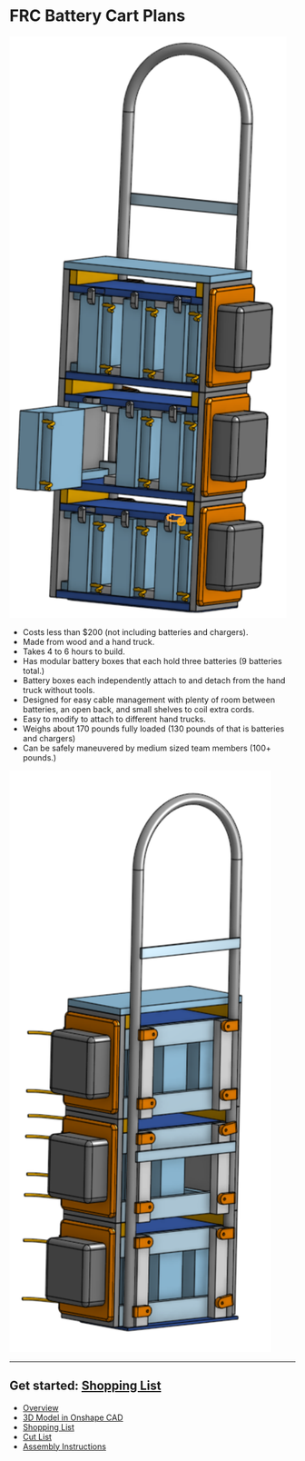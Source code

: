 # FRC Battery Cart Plans

 ![](battery-cart.png)

 - Costs less than $200 (not including batteries and chargers).
 - Made from wood and a hand truck.
 - Takes 4 to 6 hours to build.
 - Has modular battery boxes that each hold three batteries (9 batteries total.)
 - Battery boxes each independently attach to and detach from the hand truck without tools.
 - Designed for easy cable management with plenty of room between batteries, an open back, and small shelves to coil extra cords.
 - Easy to modify to attach to different hand trucks.
 - Weighs about 170 pounds fully loaded (130 pounds of that is batteries and chargers)
 - Can be safely maneuvered by medium sized team members (100+ pounds.)

 ![](battery-cart-back.png)

----------------------------

## Get started: [Shopping List](shopping.md)

 - [Overview](README.md)
 - [3D Model in Onshape CAD](https://cad.onshape.com/documents/e27376a00e2bee291e4c527a/w/01df19b2e8fa2ee681f6dbda/e/62a35a5563f0918d1d084148)
 - [Shopping List](shopping.md)
 - [Cut List](cut.md)
 - [Assembly Instructions](instructions.md)